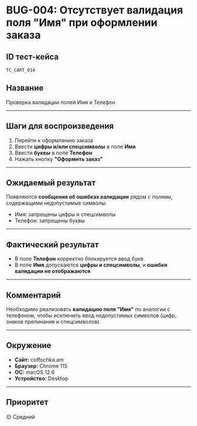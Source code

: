 # BUG-004: Отсутствует валидация поля "Имя" при оформлении заказа

## ID тест-кейса
`TC_CART_014`

## Название
Проверка валидации полей Имя и Телефон

---

## Шаги для воспроизведения
1. Перейти к оформлению заказа
2. Ввести **цифры и/или спецсимволы** в поле **Имя**
3. Ввести **буквы** в поле **Телефон**
4. Нажать кнопку **"Оформить заказ"**

---

## Ожидаемый результат
Появляются **сообщения об ошибках валидации** рядом с полями, содержащими недопустимые символы:
- Имя: запрещены цифры и спецсимволы
- Телефон: запрещены буквы

---

## Фактический результат
- В поле **Телефон** корректно блокируется ввод букв
- В поле **Имя** допускаются **цифры и спецсимволы**, и **ошибки валидации не отображаются**

---

## Комментарий
Необходимо реализовать **валидацию поля "Имя"** по аналогии с телефоном, чтобы исключить ввод недопустимых символов (цифр, знаков препинания и спецсимволов).

---

## Окружение
- **Сайт:** coffochka.am  
- **Браузер:** Chrome 115  
- **ОС:** macOS 12.6  
- **Устройство:** Desktop

---

## Приоритет
🟡 Средний
